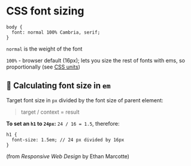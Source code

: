 # CSS font sizing

```
body {
  font: normal 100% Cambria, serif;
}
```

`normal` is the weight of the font  

`100%` - browser default (16px); lets you size the rest of fonts with ems, so proportionally (see [CSS units](units.md))


## 💫 Calculating font size in `em`

Target font size in `px` divided by the font size of parent element:

> target / context = result

**To set an `h1` to `24px`:** `24 / 16 = 1.5`, therefore: 

```
h1 {
  font-size: 1.5em; // 24 px divided by 16px
}
```

(from _Responsive Web Design_ by Ethan Marcotte)